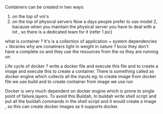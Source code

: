 Containers can be created in two ways 
1. on the top of vm's
2. on the top of physical servers
Now a days people prefer to use model 2, bacause when you maintain the physical server you have to deal with a lot , so there is a dedicated team for it (refer 1 pic)

what is container ? It's is a collection of application + system dependencies + libraries
why are conatiners light in weight in nature ? bcoz they don't have a complete os and they use the resources from the os they are running on

Life cycle of docker ?
write a docker file and execute this file and to create a image and execute this to create a container. There is something called as docker engine which collects all the inputs 
eg: to create image from docker file we use build and to create container from image we use run

Docker is very much dependent on docker engine which is prone to single point of failure,layers. To avoid this Buildah, In buildah write shell script and put all the buildah commands in the shell script and it would create a image , so this can create docker images as it supports docker.
